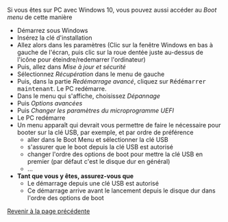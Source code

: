  Si vous êtes sur PC avec Windows 10, vous pouvez aussi accéder au *Boot menu* de cette manière
 - Démarrez sous Windows
 - Insérez la clé d'installation
 - Allez alors dans les paramètres (Clic sur la fenêtre Windows en bas à gauche de l'écran, puis clic sur la roue dentée juste au-dessus de l'icône pour éteindre/redemarrer l'ordinateur)
 - Puis, allez dans *Mise à jour et sécurité*
 - Sélectionnez *Récupération* dans le menu de gauche
 - Puis, dans la partie *Redémarrage avancé*, cliquez sur <tt>Rédémarrer maintenant</tt>. Le PC redémarre.
 - Dans le menu qui s'affiche, choisissez *Dépannage*
 - Puis *Options avancées*
 - Puis *Changer les paramètres du microprogramme UEFI*
 - Le PC redémarre
 - Un menu apparaît qui devrait vous permettre de faire le nécessaire pour booter sur la clé USB, par exemple, et par ordre de préférence
   - aller dans le Boot Menu et sélectionner la clé USB
   - s'assurer que le boot depuis la clé USB est autorisé
   - changer l'ordre des options de boot pour mettre la clé USB en premier (par défaut c'est le disque dur en général)
   - ...
 - **Tant que vous y êtes, assurez-vous que**
   - Le démarrage depuis une clé USB est autorisé
   - Ce démarrage arrive avant le lancement depuis le disque dur dans l'ordre des options de boot

[Revenir à la page précédente](Installation.md)
